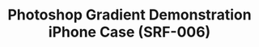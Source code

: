---
ee_id_thing: '4145'
site: '1'
type: '2'
inv_num: 2014-008
url: 2014-008-photoshop-gradient-demonstration-iphone-case-srf-006
title: Photoshop Gradient Demonstration iPhone Case (SRF-006)
year: '2014'
display_year: '2014'
medium: iPhone Case
dims: iPhone 5/5s
pitch: Plastic iPhone 5 case printed with an image from the Photoshop Gradient Demonstration
  series.
ps: ''
live_url: ''
related: ''
youtube: ''
related_code: ''
imgs: srf-006-iphone-case-2014-008-full-1-database-ih.jpg
subheading: ''
download: ''
add_credit: Cory Arcangel for Arcangel Surfware
commission: ''
layout: things-i-made
---